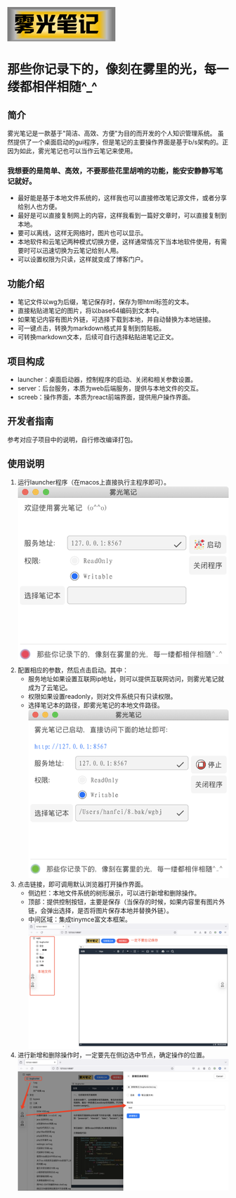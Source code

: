 ![img.png](res/Icon.png)
# 那些你记录下的，像刻在雾里的光，每一缕都相伴相随^_^
## 简介
雾光笔记是一款基于"简洁、高效、方便"为目的而开发的个人知识管理系统。
虽然提供了一个桌面启动的gui程序，但是笔记的主要操作界面是基于b/s架构的。正因为如此，雾光笔记也可以当作云笔记来使用。
### 我想要的是简单、高效，不要那些花里胡哨的功能，能安安静静写笔记就好。
* 最好能是基于本地文件系统的，这样我也可以直接修改笔记源文件，或者分享给别人也方便。
* 最好是可以直接复制网上的内容，这样我看到一篇好文章时，可以直接复制到本地。
* 要可以离线，这样无网络时，图片也可以显示。
* 本地软件和云笔记两种模式切换方便，这样通常情况下当本地软件使用，有需要时可以迅速切换为云笔记给别人用。
* 可以设置权限为只读，这样就变成了博客门户。

## 功能介绍
* 笔记文件以wg为后缀，笔记保存时，保存为带html标签的文本。
* 直接粘贴进笔记的图片，将以base64编码到文本中。
* 如果笔记内容有图片外链，可选择下载到本地，并自动替换为本地链接。
* 可一键点击，转换为markdown格式并复制到剪贴板。
* 可转换markdown文本，后续可自行选择粘贴进笔记正文。

## 项目构成
* launcher：桌面启动器，控制程序的启动、关闭和相关参数设置。
* server：后台服务，本质为web后端服务，提供与本地文件的交互。
* screeb：操作界面，本质为react前端界面，提供用户操作界面。

## 开发者指南
参考对应子项目中的说明，自行修改编译打包。

## 使用说明
1. 运行launcher程序（在macos上直接执行主程序即可）。
   ![step1.png](res/step1.png)
2. 配置相应的参数，然后点击启动。其中：
   * 服务地址如果设置互联网ip地址，则可以提供互联网访问，则雾光笔记就成为了云笔记。
   * 权限如果设置readonly，则对文件系统只有只读权限。
   * 选择笔记本的路径，即雾光笔记的本地文件路径。
   ![step2.png](res/step2.png)
3. 点击链接，即可调用默认浏览器打开操作界面。
   * 侧边栏：本地文件系统的树形展示，可以进行新增和删除操作。
   * 顶部：提供控制按钮，主要是保存（当保存的时候，如果内容里有图片外链，会弹出选择，是否将图片保存本地并替换外链）。
   * 中间区域：集成tinymce富文本框架。
   ![step3.png](res/step3.png)
4. 进行新增和删除操作时，一定要先在侧边选中节点，确定操作的位置。
   ![step4.png](res/step4.png)

